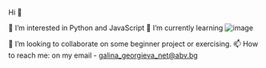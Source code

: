   Hi 👋

 👀 I’m interested in Python and JavaScript
 🌱 I’m currently learning ![image](https://user-images.githubusercontent.com/103485495/175934176-e8f60233-37e3-43f2-a9b4-d4c6786726e8.png)

 💞️ I’m looking to collaborate on some beginner project or exercising.
 📫 How to reach me: on my email - galina_georgieva_net@abv.bg




<!---
GalkaKG/GalkaKG is a ✨ special ✨ repository because its `README.md` (this file) appears on your GitHub profile.
You can click the Preview link to take a look at your changes.

--->
